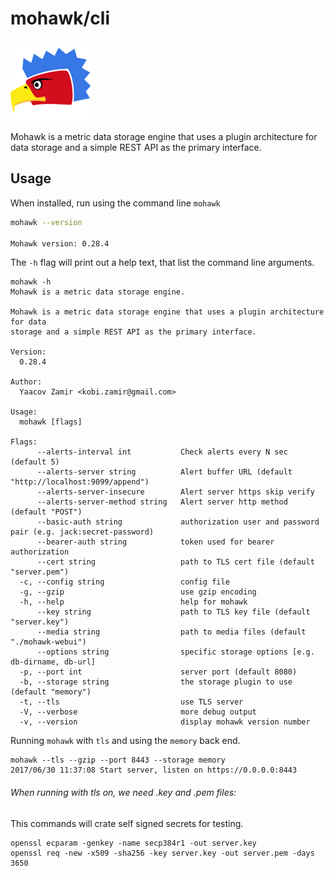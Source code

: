 

# mohawk/cli

![Mohawk](/images/logo-128.png?raw=true "Mohawk Logo")

Mohawk is a metric data storage engine that uses a plugin architecture for data storage and a simple REST API as the primary interface.

## Usage

When installed, run using the command line ``mohawk``

```bash
mohawk --version

Mohawk version: 0.28.4
```

The `-h` flag will print out a help text, that list the command line arguments.

```
mohawk -h
Mohawk is a metric data storage engine.

Mohawk is a metric data storage engine that uses a plugin architecture for data
storage and a simple REST API as the primary interface.

Version:
  0.28.4

Author:
  Yaacov Zamir <kobi.zamir@gmail.com>

Usage:
  mohawk [flags]

Flags:
      --alerts-interval int           Check alerts every N sec (default 5)
      --alerts-server string          Alert buffer URL (default "http://localhost:9099/append")
      --alerts-server-insecure        Alert server https skip verify
      --alerts-server-method string   Alert server http method (default "POST")
      --basic-auth string             authorization user and password pair (e.g. jack:secret-password)
      --bearer-auth string            token used for bearer authorization
      --cert string                   path to TLS cert file (default "server.pem")
  -c, --config string                 config file
  -g, --gzip                          use gzip encoding
  -h, --help                          help for mohawk
      --key string                    path to TLS key file (default "server.key")
      --media string                  path to media files (default "./mohawk-webui")
      --options string                specific storage options [e.g. db-dirname, db-url]
  -p, --port int                      server port (default 8080)
  -b, --storage string                the storage plugin to use (default "memory")
  -t, --tls                           use TLS server
  -V, --verbose                       more debug output
  -v, --version                       display mohawk version number
```

Running ``mohawk`` with ``tls`` and using the ``memory`` back end.

```
mohawk --tls --gzip --port 8443 --storage memory
2017/06/30 11:37:08 Start server, listen on https://0.0.0.0:8443
```

###### When running with tls on, we need .key and .pem files:

This commands will crate self signed secrets for testing.

```
openssl ecparam -genkey -name secp384r1 -out server.key
openssl req -new -x509 -sha256 -key server.key -out server.pem -days 3650
```
